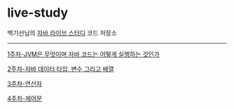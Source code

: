 # live-study
백기선님의 [자바 라이브 스터디](https://github.com/whiteship/live-study) 코드 저장소

------

[1주차-JVM은 무엇이며 자바 코드는 어떻게 실행하는 것인가](https://jeeneee.dev/java-live-study/week1-JVM/)

[2주차-자바 데이터 타입, 변수 그리고 배열](https://jeeneee.dev/java-live-study/week2-dataType-variable-array/)

[3주차-연산자](https://jeeneee.dev/java-live-study/week3-operator/)

[4주차-제어문](https://jeeneee.dev/java-live-study/week4-control-statement/)